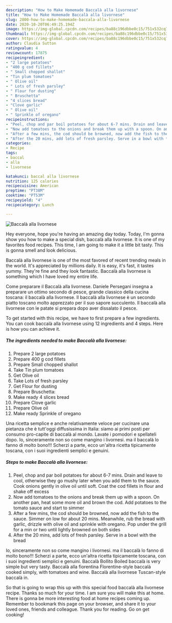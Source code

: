 ```yaml
---
description: "How to Make Homemade Baccalà alla livornese"
title: "How to Make Homemade Baccalà alla livornese"
slug: 2800-how-to-make-homemade-baccala-alla-livornese
date: 2020-10-20T06:49:25.194Z
image: https://img-global.cpcdn.com/recipes/ba88c196dbbe0c15/751x532cq70/baccala-alla-livornese-recipe-main-photo.jpg
thumbnail: https://img-global.cpcdn.com/recipes/ba88c196dbbe0c15/751x532cq70/baccala-alla-livornese-recipe-main-photo.jpg
cover: https://img-global.cpcdn.com/recipes/ba88c196dbbe0c15/751x532cq70/baccala-alla-livornese-recipe-main-photo.jpg
author: Claudia Sutton
ratingvalue: 4
reviewcount: 17875
recipeingredient:
- "2 large potatoes"
- "400 g cod fillets"
- " Small chopped shallot"
- "Tin plum tomatoes"
- " Olive oil"
- " Lots of fresh parsley"
- " Flour for dusting"
- " Bruschetta"
- "4 slices bread"
- "Clove garlic"
- " Olive oil"
- " Sprinkle of oregano"
recipeinstructions:
- "Peel, chop and par boil potatoes for about 6-7 mins. Drain and leave to cool, otherwise they go mushy later when you add them to the sauce. Cook onions gently in olive oil until soft. Coat the cod fillets in flour and shake off excess"
- "Now add tomatoes to the onions and break them up with a spoon. On another pan, heat some more oil and brown the cod. Add potatoes to the tomato sauce and start to simmer"
- "After a few mins, the cod should be browned, now add the fish to the sauce. Simmer on low for about 20 mins. Meanwhile, rub the bread with garlic, drizzle with olive oil and sprinkle with oregano. Pop under the grill for a min or two until lightly browned on both sides"
- "After the 20 mins, add lots of fresh parsley. Serve in a bowl with the bread"
categories:
- Recipe
tags:
- baccal
- alla
- livornese

katakunci: baccal alla livornese 
nutrition: 125 calories
recipecuisine: American
preptime: "PT38M"
cooktime: "PT53M"
recipeyield: "4"
recipecategory: Lunch

---
```



![Baccalà alla livornese](https://img-global.cpcdn.com/recipes/ba88c196dbbe0c15/751x532cq70/baccala-alla-livornese-recipe-main-photo.jpg)

Hey everyone, hope you're having an amazing day today. Today, I'm gonna show you how to make a special dish, baccalà alla livornese. It is one of my favorites food recipes. This time, I am going to make it a little bit tasty. This is gonna smell and look delicious.

Baccalà alla livornese is one of the most favored of recent trending meals in the world. It's appreciated by millions daily. It is easy, it's fast, it tastes yummy. They're fine and they look fantastic. Baccalà alla livornese is something which I have loved my entire life.

Come preparare il Baccalà alla livornese. Daniele Persegani insegna a preparare un ottimo secondo di pesce, grande classico della cucina toscana: il baccalà alla livornese. Il baccalà alla livornese è un secondo piatto toscano molto apprezzato per il suo sapore succulento. Il baccalà alla livornese con le patate si prepara dopo aver dissalato il pesce.


To get started with this recipe, we have to first prepare a few ingredients. You can cook baccalà alla livornese using 12 ingredients and 4 steps. Here is how you can achieve it.

<!--inarticleads1-->

##### The ingredients needed to make Baccalà alla livornese:

1. Prepare 2 large potatoes
1. Prepare 400 g cod fillets
1. Prepare  Small chopped shallot
1. Take Tin plum tomatoes
1. Get  Olive oil
1. Take  Lots of fresh parsley
1. Get  Flour for dusting
1. Prepare  Bruschetta:
1. Make ready 4 slices bread
1. Prepare Clove garlic
1. Prepare  Olive oil
1. Make ready  Sprinkle of oregano


Una ricetta semplice e anche relativamente veloce per cucinare una pietanza che è tutt&#39;oggi diffusissima in Italia: siamo ai primi posti per consumo pro-capite di baccalà al mondo. Lavate i pomodori e spellateli dopo. Io, sinceramente non so come mangino i livornesi. ma il baccalà lo fanno di molto bono!!! Scherzi a parte, ecco un&#39;altra ricetta tipicamente toscana, con i suoi ingredienti semplici e genuini. 

<!--inarticleads2-->

##### Steps to make Baccalà alla livornese:

1. Peel, chop and par boil potatoes for about 6-7 mins. Drain and leave to cool, otherwise they go mushy later when you add them to the sauce. Cook onions gently in olive oil until soft. Coat the cod fillets in flour and shake off excess
1. Now add tomatoes to the onions and break them up with a spoon. On another pan, heat some more oil and brown the cod. Add potatoes to the tomato sauce and start to simmer
1. After a few mins, the cod should be browned, now add the fish to the sauce. Simmer on low for about 20 mins. Meanwhile, rub the bread with garlic, drizzle with olive oil and sprinkle with oregano. Pop under the grill for a min or two until lightly browned on both sides
1. After the 20 mins, add lots of fresh parsley. Serve in a bowl with the bread


Io, sinceramente non so come mangino i livornesi. ma il baccalà lo fanno di molto bono!!! Scherzi a parte, ecco un&#39;altra ricetta tipicamente toscana, con i suoi ingredienti semplici e genuini. Baccalà Bollito Boiled baccalà is very simple but very tasty. Baccalà alla fiorentina Florentine-style baccalà cooked simply, with tomatoes and wine. Baccalà alla livornese Tuscan-style baccalà in. 

So that is going to wrap this up with this special food baccalà alla livornese recipe. Thanks so much for your time. I am sure you will make this at home. There is gonna be more interesting food at home recipes coming up. Remember to bookmark this page on your browser, and share it to your loved ones, friends and colleague. Thank you for reading. Go on get cooking!
